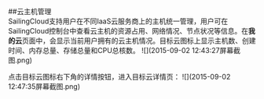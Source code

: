 ##云主机管理    
SailingCloud支持用户在不同IaaS云服务商上的主机统一管理，用户可在SailingCloud控制台中查看云主机的资源占用、网络情况、节点状况等信息。在**我的云**页面中，会显示当前用户拥有的云主机情况。目标云图标上显示主机数、创建时间、内存总量、存储总量和CPU总核数。
![](2015-09-02 12:43:27屏幕截图.png)

点击目标云图标右下角的详情按钮，进入目标云详情页：
![](2015-09-02 12:47:35屏幕截图.png)